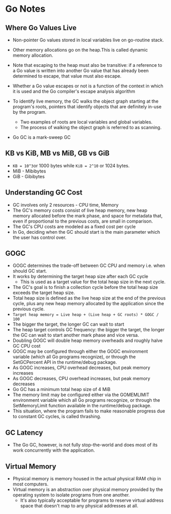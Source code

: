# Go Notes

## Where Go Values Live
* Non-pointer Go values stored in local variables live on go-routine stack.
* Other memory allocations go on the heap.This is called dynamic memory allocation.
* Note that escaping to the heap must also be transitive: if a reference to a Go value is written into another Go value that has already been determined to escape, that value must also escape.
* Whether a Go value escapes or not is a function of the context in which it is used and the Go compiler's escape analysis algorithm
*  To identify live memory, the GC walks the object graph starting at the program's roots, pointers that identify objects that are definitely in-use by the program. 
    * Two examples of roots are local variables and global variables. 
    * The process of walking the object graph is referred to as scanning.

* Go GC is a mark-sweep GC

## KB vs KiB, MB vs MiB, GB vs GiB
* `KB = 10^3`or 1000 bytes while `KiB = 2^10` or 1024 bytes.
* MiB - Mibibytes
* GiB - Gibibytes

## Understanding GC Cost
* GC involves only 2 resources - CPU time, Memory
* The GC's memory costs consist of live heap memory, new heap memory allocated before the mark phase, and space for metadata that, even if proportional to the previous costs, are small in comparison.
* The GC's CPU costs are modeled as a fixed cost per cycle
* In Go, deciding when the GC should start is the main parameter which the user has control over.

## GOGC
* GOGC determines the trade-off between GC CPU and memory i.e. when should GC start.
* It works by determining the target heap size after each GC cycle
    * This is used as a target value for the total heap size in the next cycle.
* The GC's goal is to finish a collection cycle before the total heap size exceeds the target heap size. 
* Total heap size is defined as the live heap size at the end of the previous cycle, plus any new heap memory allocated by the application since the previous cycle.
* `Target heap memory = Live heap + (Live heap + GC roots) * GOGC / 100`
* The bigger the target, the longer GC can wait to start
* The heap target controls GC frequency: the bigger the target, the longer the GC can wait to start another mark phase and vice versa.
* Doubling GOGC will double heap memory overheads and roughly halve GC CPU cost
* GOGC may be configured through either the GOGC environment variable (which all Go programs recognize), or through the SetGCPercent API in the runtime/debug package.
* As GOGC increases, CPU overhead decreases, but peak memory increases
* As GOGC decreases, CPU overhead increases, but peak memory decreases
* Go GC has a minimum total heap size of 4 MiB
* The memory limit may be configured either via the GOMEMLIMIT environment variable which all Go programs recognize, or through the SetMemoryLimit function available in the runtime/debug package.
* This situation, where the program fails to make reasonable progress due to constant GC cycles, is called thrashing.

## GC Latency
* The Go GC, however, is not fully stop-the-world and does most of its work concurrently with the application.

## Virtual Memory
* Physical memory is memory housed in the actual physical RAM chip in most computers. 
* Virtual memory is an abstraction over physical memory provided by the operating system to isolate programs from one another. 
    * It's also typically acceptable for programs to reserve virtual address space that doesn't map to any physical addresses at all.
